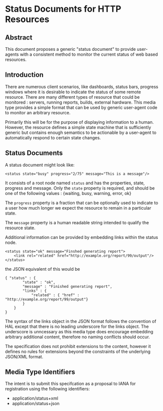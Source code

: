 Status Documents for HTTP Resources
====================================

Abstract
---------
This document proposes a generic "status document" to provide user-agents with a consistent method to monitor the current status of web based resources. 

Introduction
------------
There are numerous client scenarios, like dashboards, status bars, progress windows where it is desirable to indicate the status of some remote resource.  There are many different types of resource that could be monitored : servers, running reports, builds, external hardware.  This media type provides a simple format that can be used by generic user-agent code to monitor an arbitrary resource.  

Primarily this will be for the purpose of displaying information to a human.  However, the resource defines a simple state machine that is sufficiently generic but contains enough semantics to be actionable by a user-agent to automatically respond to certain state changes.


Status Documents
----------------

A status document might look like:

    <status state="busy" progress="2/75" message="This is a message"/>

It consists of a root node named `status` and has the properties, state, progress and message.  Only the `state` property is required, and should be one of the following values : {waiting, busy, warning, error, ok}

The `progress` property is a fraction that can be optionally used to indicate to a user how much longer we expect the resource to remain in a particular state.

The `message` property is a human readable string intended to qualify the resource state.

Additional information can be provided by embedding links within the status node.

    <status state="ok" message="Finshed generating report">
        <link rel="related" href="http://example.org/report/99/output"/>
    </status>

the JSON equivalent of this would be

    { "status" : {
    		"state" : "ok",
    		"message" : "Finished generating report",
    		"links" : {
    			"related" : { "href" : "http://example.org/report/99/output"}
    		}
    	}
    }

The syntax of the links object in the JSON format follows the convention of HAL except that there is no leading underscore for the links object.  The underscore is unncessary as this media type does encourage embedding arbitrary additional content, therefore no naming conflicts should occur.  

The specification does not prohibit extensions to the content, however it defines no rules for extensions beyond the constraints of the underlying JSON/XML format. 


Media Type Identifiers
-----------------------
The intent is to submit this specifcation as a proposal to IANA for registration using the following identifiers:

* application/status+xml
* application/status+json

